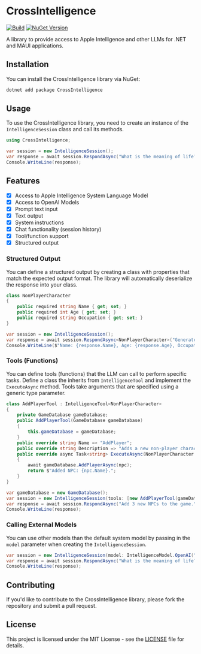 # CrossIntelligence

[![Build](https://github.com/praeclarum/CrossIntelligence/actions/workflows/build.yml/badge.svg)](https://github.com/praeclarum/CrossIntelligence/actions/workflows/build.yml) [![NuGet Version](https://img.shields.io/nuget/v/CrossIntelligence)](https://www.nuget.org/packages/CrossIntelligence)

A library to provide access to Apple Intelligence and other LLMs for .NET and MAUI applications.

## Installation

You can install the CrossIntelligence library via NuGet:

```bash
dotnet add package CrossIntelligence
```

## Usage

To use the CrossIntelligence library, you need to create an instance of the `IntelligenceSession` class and call its methods.

```csharp
using CrossIntelligence;

var session = new IntelligenceSession();
var response = await session.RespondAsync("What is the meaning of life?");
Console.WriteLine(response);
```

## Features

- [x] Access to Apple Intelligence System Language Model
- [x] Access to OpenAI Models
- [x] Prompt text input
- [x] Text output
- [x] System instructions
- [x] Chat functionality (session history)
- [x] Tool/function support
- [x] Structured output

### Structured Output

You can define a structured output by creating a class with properties that match the expected output format. The library will automatically deserialize the response into your class.

```csharp
class NonPlayerCharacter
{
    public required string Name { get; set; }
    public required int Age { get; set; }
    public required string Occupation { get; set; }
}

var session = new IntelligenceSession();
var response = await session.RespondAsync<NonPlayerCharacter>("Generate a random NPC with a name, age, and occupation.");
Console.WriteLine($"Name: {response.Name}, Age: {response.Age}, Occupation: {response.Occupation}");
```

### Tools (Functions)

You can define tools (functions) that the LLM can call to perform specific tasks. Define a class the inherits from `IntelligenceTool` and implement the `ExecuteAsync` method. Tools take arguments that are specified using a generic type parameter.

```csharp
class AddPlayerTool : IntelligenceTool<NonPlayerCharacter>
{
    private GameDatabase gameDatabase;
    public AddPlayerTool(GameDatabase gameDatabase)
    {
        this.gameDatabase = gameDatabase;
    }
    public override string Name => "AddPlayer";
    public override string Description => "Adds a new non-player character (NPC) to the game.";
    public override async Task<string> ExecuteAsync(NonPlayerCharacter npc)
    {
        await gameDatabase.AddPlayerAsync(npc);
        return $"Added NPC: {npc.Name}.";
    }
}

var gameDatabase = new GameDatabase();
var session = new IntelligenceSession(tools: [new AddPlayerTool(gameDatabase)]);
var response = await session.RespondAsync("Add 3 new NPCs to the game.");
Console.WriteLine(response);
```

### Calling External Models

You can use other models than the default system model by passing in the `model` parameter when creating the `IntelligenceSession`.

```csharp
var session = new IntelligenceSession(model: IntelligenceModel.OpenAI("gpt-4.1", apiKey: "OPENAI_API_KEY"));
var response = await session.RespondAsync("What is the meaning of life?");
Console.WriteLine(response);
```

## Contributing

If you'd like to contribute to the CrossIntelligence library, please fork the repository and submit a pull request.

## License

This project is licensed under the MIT License - see the [LICENSE](LICENSE) file for details.

